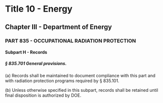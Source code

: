 
# Title 10 - Energy
## Chapter III - Department of Energy
### PART 835 - OCCUPATIONAL RADIATION PROTECTION
#### Subpart H - Records
##### § 835.701 General provisions.

(a) Records shall be maintained to document compliance with this part and with radiation protection programs required by § 835.101.

(b) Unless otherwise specified in this subpart, records shall be retained until final disposition is authorized by DOE.
